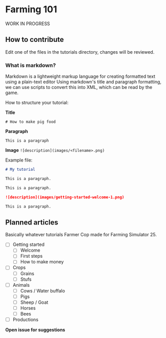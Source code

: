 # Farming 101

WORK IN PROGRESS

## How to contribute
Edit one of the files in the tutorials directory, changes will be reviewed.

### What is markdown?

Markdown is a lightweight markup language for creating formatted text using a plain-text editor
Using markdown's title and paragraph formatting, we can use scripts to convert this into XML, which can be read by the game.

How to structure your tutorial:

**Title**

`# How to make pig food`

**Paragraph**

`This is a paragraph`

**Image**
`![description](images/<filename>.png)`

Example file:
```markdown
# My tutorial

This is a paragraph.

This is a paragraph.

![description](images/getting-started-welcome-1.png)

This is a paragraph.
```

## Planned articles
Basically whatever tutorials Farmer Cop made for Farming Simulator 25.

- [ ] Getting started 
   - [ ] Welcome
   - [ ] First steps
   - [ ] How to make money 
- [ ] Crops 
  - [ ] Grains
  - [ ] Stufs
- [ ] Animals
  - [ ] Cows / Water buffalo
  - [ ] Pigs 
  - [ ] Sheep / Goat
  - [ ] Horses
  - [ ] Bees
- [ ] Productions 

**Open issue for suggestions**
